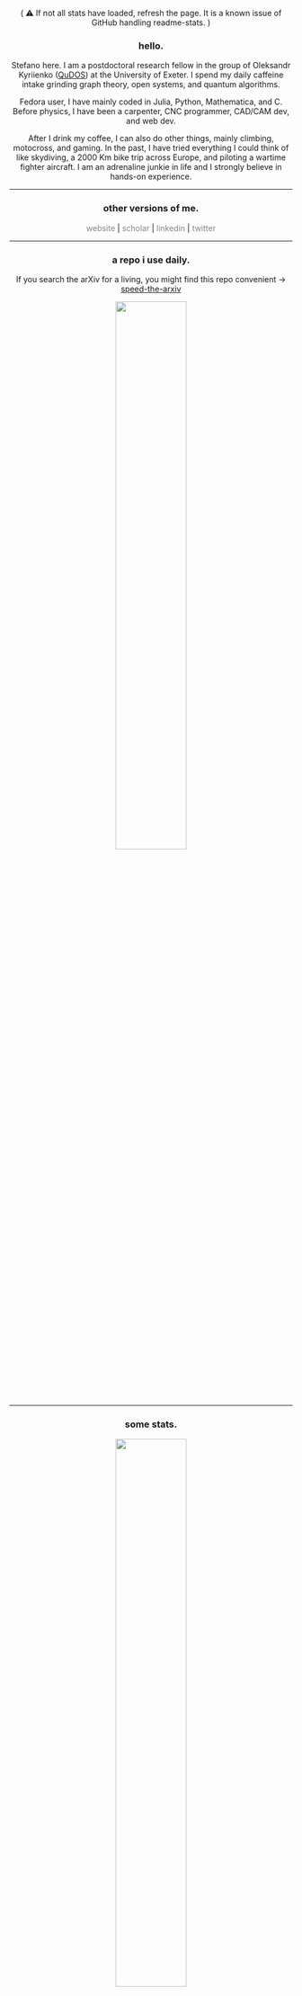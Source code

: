 <p align="center">( ⚠️ If not all stats have loaded, refresh the page. It is a known issue of GitHub handling readme-stats. )</p>
<h3 align="center">hello.</h3>
<p align="center">Stefano here. I am a postdoctoral research fellow in the group of Oleksandr Kyriienko (<a href="https://kyriienko.github.io/index.html">QuDOS</a>) at the University of Exeter. I spend my daily caffeine intake grinding graph theory, open systems, and quantum algorithms.</p>
<p align="center">Fedora user, I have mainly coded in Julia, Python, Mathematica, and C. Before physics, I have been a carpenter, CNC programmer, CAD/CAM dev, and web dev.</p>
<p align="center">After I drink my coffee, I can also do other things, mainly climbing, motocross, and gaming. In the past, I have tried everything I could think of like skydiving, a 2000 Km bike trip across Europe, and piloting a wartime fighter aircraft. I am an adrenaline junkie in life and I strongly believe in hands-on experience.</p>
<hr>
<h3 align="center">other versions of me.</h3>
<p align="center">
    <a style="color:#7b8a86; text-decoration:none" href="https://www.stefanoscali.xyz/">website</a> |
    <a style="color:#7b8a86; text-decoration:none" href="https://scholar.google.com/citations?user=j7dg-xwAAAAJ&hl=en">scholar</a> |
    <a style="color:#7b8a86; text-decoration:none" href="https://www.linkedin.com/in/stefano-scali/">linkedin</a> |
    <a style="color:#7b8a86; text-decoration:none" href="https://twitter.com/phystefano">twitter</a></div>
</p>
<hr>
<h3 align="center">a repo i use daily.</h3>
<p align="center">If you search the arXiv for a living, you might find this repo convenient -> <a href="https://github.com/mekise/speed-the-arxiv">speed-the-arxiv</a></p>
<p align="center"><a href="https://github.com/mekise/speed-the-arxiv"><img height="50%" width="auto" src="https://github-readme-stats-mekise.vercel.app/api/pin/?username=mekise&repo=speed-the-arxiv&show_owner=true&title_color=fff\&icon_color=f9f9f9\&text_color=9f9f9f\&bg_color=151515"/></a></p>
<hr>
<h3 align="center">some stats.</h3>
<p align="center">
    <img height="50%" width="auto" src ="https://github-readme-stats-mekise.vercel.app/api?username=mekise&show_icons=true&rank_icon=github&count_private=true&theme=transparent&hide_border=true&hide=contribs,issues,prs">
    <img height="50%" width="auto" src ="https://github-readme-stats-mekise.vercel.app/api/top-langs/?username=mekise&layout=compact&hide_border=true&theme=transparent&langs_count=6&hide=jupyter%20notebook">
    <img height="50%" width="auto" src ="https://github-readme-streak-stats.herokuapp.com?user=mekise&theme=transparent&hide_border=true">
</p>
<hr>
<h3 align="center">people passing by.</h3>
<p align="center"><img height="50%" width="auto" src="https://visitor-badge.laobi.icu/badge?page_id=mekise"/></p>
